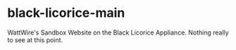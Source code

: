 # black-licorice-main
WattWire's Sandbox Website on the Black Licorice Appliance.  Nothing really to see at this point.
